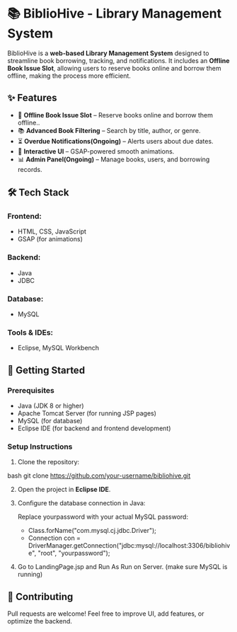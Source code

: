# 📚 BiblioHive - Library Management System

BiblioHive is a **web-based Library Management System** designed to streamline book borrowing, tracking, and notifications. It includes an **Offline Book Issue Slot**, allowing users to reserve books online and borrow them offline, making the process more efficient.

## ✨ Features
- 🔖 **Offline Book Issue Slot** – Reserve books online and borrow them offline..
- 📚 **Advanced Book Filtering** – Search by title, author, or genre.
- ⏳ **Overdue Notifications(Ongoing)** – Alerts users about due dates.
- 🎨 **Interactive UI** – GSAP-powered smooth animations.
- 📊 **Admin Panel(Ongoing)** – Manage books, users, and borrowing records.

## 🛠️ Tech Stack
### **Frontend:**
- HTML, CSS, JavaScript
- GSAP (for animations)

### **Backend:**
- Java
- JDBC

### **Database:**
- MySQL

### **Tools & IDEs:**
- Eclipse, MySQL Workbench

## 🚀 Getting Started
### **Prerequisites**
- Java (JDK 8 or higher)
- Apache Tomcat Server (for running JSP pages)
- MySQL (for database)
- Eclipse IDE (for backend and frontend development)

### **Setup Instructions**
1. Clone the repository:
   
bash
   git clone https://github.com/your-username/bibliohive.git

2. Open the project in **Eclipse IDE**.
3. Configure the database connection in Java:
   
     Replace yourpassword with your actual MySQL password:
     - Class.forName("com.mysql.cj.jdbc.Driver");
     - Connection con = DriverManager.getConnection("jdbc:mysql://localhost:3306/bibliohive", "root", "yourpassword");

5. Go to LandingPage.jsp and Run As Run on Server. (make sure MySQL is running)

## 🤝 Contributing
Pull requests are welcome! Feel free to improve UI, add features, or optimize the backend.

